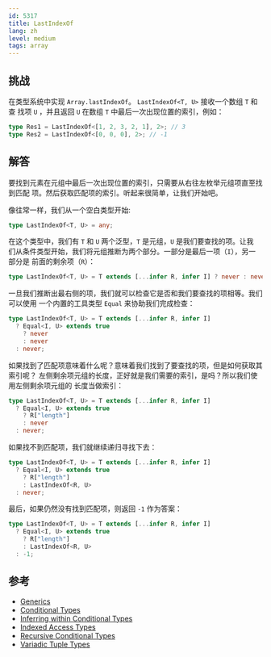 ```yaml
---
id: 5317
title: LastIndexOf
lang: zh
level: medium
tags: array
---
```


## 挑战

在类型系统中实现 `Array.lastIndexOf`。 `LastIndexOf<T, U>` 接收一个数组 `T` 和查
找项 `U` ，并且返回 `U` 在数组 `T` 中最后一次出现位置的索引，例如：

```typescript
type Res1 = LastIndexOf<[1, 2, 3, 2, 1], 2>; // 3
type Res2 = LastIndexOf<[0, 0, 0], 2>; // -1
```

## 解答

要找到元素在元组中最后一次出现位置的索引，只需要从右往左枚举元组项直至找到匹配
项。然后获取匹配项的索引。听起来很简单，让我们开始吧。

像往常一样，我们从一个空白类型开始:

```typescript
type LastIndexOf<T, U> = any;
```

在这个类型中，我们有 `T` 和 `U` 两个泛型，`T` 是元组，`U` 是我们要查找的项。让我
们从条件类型开始，我们将元组推断为两个部分。一部分是最后一项（`I`），另一部分是
前面的剩余项（`R`）：

```typescript
type LastIndexOf<T, U> = T extends [...infer R, infer I] ? never : never;
```

一旦我们推断出最右侧的项，我们就可以检查它是否和我们要查找的项相等。我们可以使用
一个内置的工具类型 `Equal` 来协助我们完成检查：

```typescript
type LastIndexOf<T, U> = T extends [...infer R, infer I]
  ? Equal<I, U> extends true
    ? never
    : never
  : never;
```

如果找到了匹配项意味着什么呢？意味着我们找到了要查找的项，但是如何获取其索引呢？
左侧剩余项元组的长度，正好就是我们需要的索引，是吗？所以我们使用左侧剩余项元组的
长度当做索引：

```typescript
type LastIndexOf<T, U> = T extends [...infer R, infer I]
  ? Equal<I, U> extends true
    ? R["length"]
    : never
  : never;
```

如果找不到匹配项，我们就继续递归寻找下去：

```typescript
type LastIndexOf<T, U> = T extends [...infer R, infer I]
  ? Equal<I, U> extends true
    ? R["length"]
    : LastIndexOf<R, U>
  : never;
```

最后，如果仍然没有找到匹配项，则返回 `-1` 作为答案：

```typescript
type LastIndexOf<T, U> = T extends [...infer R, infer I]
  ? Equal<I, U> extends true
    ? R["length"]
    : LastIndexOf<R, U>
  : -1;
```

## 参考

- [Generics](https://www.typescriptlang.org/docs/handbook/2/generics.html)
- [Conditional Types](https://www.typescriptlang.org/docs/handbook/2/conditional-types.html)
- [Inferring within Conditional Types](https://www.typescriptlang.org/docs/handbook/2/conditional-types.html#inferring-within-conditional-types)
- [Indexed Access Types](https://www.typescriptlang.org/docs/handbook/2/indexed-access-types.html)
- [Recursive Conditional Types](https://www.typescriptlang.org/docs/handbook/release-notes/typescript-4-1.html#recursive-conditional-types)
- [Variadic Tuple Types](https://www.typescriptlang.org/docs/handbook/release-notes/typescript-4-0.html#variadic-tuple-types)
